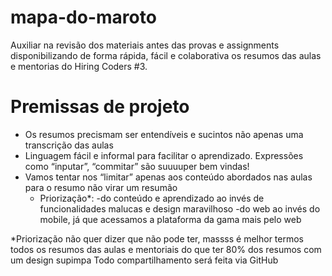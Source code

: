 # mapa-do-maroto
Auxiliar na revisão dos materiais antes das provas e assignments disponibilizando de forma rápida, fácil e colaborativa os resumos das aulas e mentorias do Hiring Coders #3.

# Premissas de projeto

- Os resumos precismam ser entendíveis e sucintos não apenas uma transcrição das aulas
- Linguagem fácil e informal para facilitar o aprendizado. Expressões como “inputar”, “commitar” são suuuuper bem vindas!
- Vamos tentar nos “limitar” apenas aos conteúdo abordados nas aulas para o resumo não virar um resumão
  - Priorização*: 
      -do conteúdo e aprendizado ao invés de funcionalidades malucas e design maravilhoso
      -do web ao invés do mobile, já que acessamos a plataforma da gama mais pelo web

*Priorização não quer dizer que não pode ter, massss é melhor termos todos os resumos das aulas e mentoriais do que ter 80% dos resumos com um design supimpa
Todo compartilhamento será feita via GitHub
